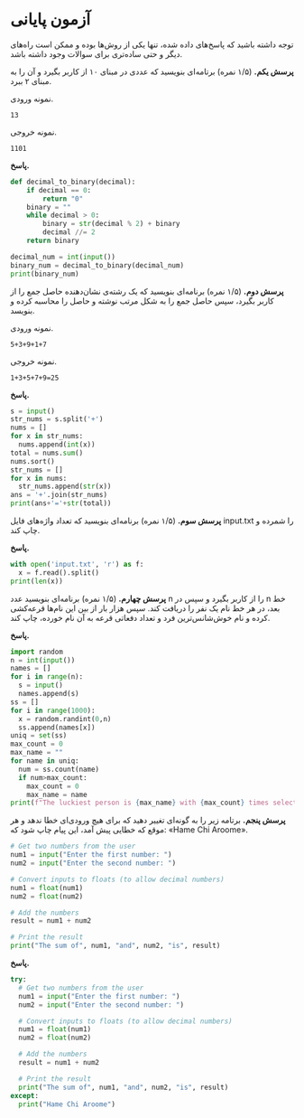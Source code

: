 # آزمون پایانی

توجه داشته باشید که پاسخ‌های داده شده، تنها یکی از روش‌ها بوده و ممکن است راه‌های دیگر و حتی ساده‌تری برای سوالات وجود داشته باشد.

**پرسش یکم.** (۱/۵ نمره) برتامه‌ای بنویسید که عددی در مبنای ۱۰ از کاربر بگیرد و آن را به مبنای ۲ ببرد.

نمونه ورودی.
```
13
```
نمونه خروجی.
```
1101
```

**پاسخ.**
```python
def decimal_to_binary(decimal):
    if decimal == 0:
        return "0"
    binary = ""
    while decimal > 0:
        binary = str(decimal % 2) + binary
        decimal //= 2
    return binary

decimal_num = int(input())
binary_num = decimal_to_binary(decimal_num)
print(binary_num)
```

**پرسش دوم.** (۱/۵ نمره) برنامه‌ای بنویسید که ‌یک رشته‌ی نشان‌دهنده حاصل جمع را از کاربر بگیرد، سپس حاصل جمع را به شکل مرتب نوشته و حاصل را محاسبه کرده و بنویسد.

نمونه ورودی.
```
5+3+9+1+7
```
نمونه خروجی.
```
1+3+5+7+9=25
```

**پاسخ.**
```python
s = input()
str_nums = s.split('+')
nums = []
for x in str_nums:
  nums.append(int(x))
total = nums.sum()
nums.sort()
str_nums = []
for x in nums:
  str_nums.append(str(x))
ans = '+'.join(str_nums)
print(ans+'='+str(total))
```
**پرسش سوم.** (۱/۵ نمره) برنامه‌ای بنویسید که تعداد واژه‌های فایل input.txt را شمرده و چاپ کند.

**پاسخ.**
```python
with open('input.txt', 'r') as f:
  x = f.read().split()
print(len(x))
```
**پرسش چهارم.** (۱/۵ نمره) برنامه‌ای بنویسید عدد n را از کاربر بگیرد و سپس در n خط بعد، در هر خط نام یک نفر را دریافت کند. سپس هزار بار از بین این نام‌ها قرعه‌کشی کرده و نام خوش‌شانس‌ترین فرد و تعداد دفعاتی قرعه به آن نام خورده، چاپ کند.

**پاسخ.**
```python
import random
n = int(input())
names = []
for i in range(n):
  s = input()
  names.append(s)
ss = []
for i in range(1000):
  x = random.randint(0,n)
  ss.append(names[x])
uniq = set(ss)
max_count = 0
max_name = ""
for name in uniq:
  num = ss.count(name)
  if num>max_count:
    max_count = 0
    max_name = name
print(f"The luckiest person is {max_name} with {max_count} times selection.")
```
**پرسش پنجم.** برتامه زیر را به گونه‌ای تغییر دهید که برای هیچ ورودی‌ای خطا ندهد و هر موقع که خطایی پیش آمد، این پیام چاپ شود که: «Hame Chi Aroome».
```python
# Get two numbers from the user
num1 = input("Enter the first number: ")
num2 = input("Enter the second number: ")

# Convert inputs to floats (to allow decimal numbers)
num1 = float(num1)
num2 = float(num2)

# Add the numbers
result = num1 + num2

# Print the result
print("The sum of", num1, "and", num2, "is", result)
```

**پاسخ.**
```python
try:
  # Get two numbers from the user
  num1 = input("Enter the first number: ")
  num2 = input("Enter the second number: ")

  # Convert inputs to floats (to allow decimal numbers)
  num1 = float(num1)
  num2 = float(num2)

  # Add the numbers
  result = num1 + num2

  # Print the result
  print("The sum of", num1, "and", num2, "is", result)
except:
  print("Hame Chi Aroome")
```
